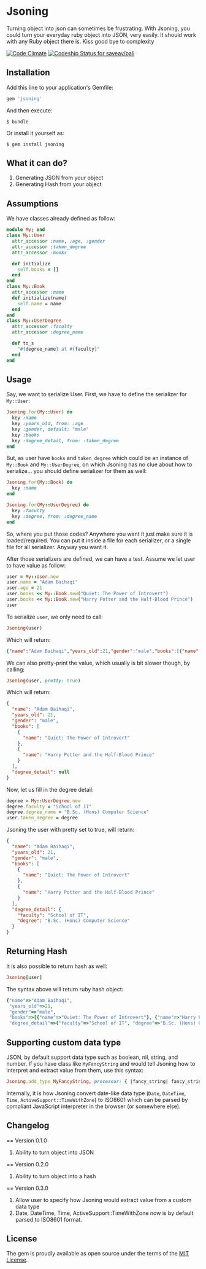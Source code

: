# Jsoning

Turning object into json can sometimes be frustrating. With Jsoning, you could turn your
everyday ruby object into JSON, very easily. It should work with
any Ruby object there is. Kiss good bye to complexity

[![Code Climate](https://codeclimate.com/github/saveav/jsoning/badges/gpa.svg)](https://codeclimate.com/github/saveav/jsoning)
[ ![Codeship Status for saveav/bali](https://codeship.com/projects/b58d3950-493b-0133-a217-168d58eb1296/status?branch=release)](https://codeship.com/projects/105558)

## Installation

Add this line to your application's Gemfile:

```ruby
gem 'jsoning'
```

And then execute:

    $ bundle

Or install it yourself as:

    $ gem install jsoning

## What it can do?

1. Generating JSON from your object
2. Generating Hash from your object

## Assumptions

We have classes already defined as follow:

```ruby
module My; end
class My::User
  attr_accessor :name, :age, :gender
  attr_accessor :taken_degree
  attr_accessor :books

  def initialize
    self.books = []
  end
end
class My::Book
  attr_accessor :name
  def initialize(name)
    self.name = name
  end
end
class My::UserDegree
  attr_accessor :faculty
  attr_accessor :degree_name

  def to_s
    "#{degree_name} at #{faculty}"
  end
end
```

## Usage

Say, we want to serialize User. First, we have to define the serializer for `My::User`:

```ruby
Jsoning.for(My::User) do
  key :name
  key :years_old, from: :age
  key :gender, default: "male"
  key :books
  key :degree_detail, from: :taken_degree
end
```

But, as user have `books` and `taken_degree` which could be an instance of `My::Book` and `My::UserDegree`,
on which Jsoning has no clue about how to serialize... you should define serializer for them as well:

```ruby
Jsoning.for(My::Book) do
  key :name
end

Jsoning.for(My::UserDegree) do
  key :faculty
  key :degree, from: :degree_name
end
```

So, where you put those codes? Anywhere you want it just make sure it is loaded/required. You can put it inside
a file for each serializer, or a single file for all serializer. Anyway you want it.

After those serializers are defined, we can have a test. Assume we let user to have value as follow:

```ruby
user = My::User.new
user.name = "Adam Baihaqi"
user.age = 21
user.books << My::Book.new("Quiet: The Power of Introvert")
user.books << My::Book.new("Harry Potter and the Half-Blood Prince")
user
```

To serialize `user`, we only need to call:

```ruby
Jsoning(user)
```

Which will return:

```json
{"name":"Adam Baihaqi","years_old":21,"gender":"male","books":[{"name":"Quiet: The Power of Introvert"},{"name":"Harry Potter and the Half-Blood Prince"}],"degree_detail":null}
```

We can also pretty-print the value, which usually is bit slower though, by calling:

```ruby
Jsoning(user, pretty: true)
```

Which will return:

```json
{
  "name": "Adam Baihaqi",
  "years_old": 21,
  "gender": "male",
  "books": [
    {
      "name": "Quiet: The Power of Introvert"
    },
    {
      "name": "Harry Potter and the Half-Blood Prince"
    }
  ],
  "degree_detail": null
}
```

Now, let us fill in the degree detail:

```ruby
degree = My::UserDegree.new
degree.faculty = "School of IT"
degree.degree_name = "B.Sc. (Hons) Computer Science"
user.taken_degree = degree
```

Jsoning the user with pretty set to true, will return:

```json
{
  "name": "Adam Baihaqi",
  "years_old": 21,
  "gender": "male",
  "books": [
    {
      "name": "Quiet: The Power of Introvert"
    },
    {
      "name": "Harry Potter and the Half-Blood Prince"
    }
  ],
  "degree_detail": {
    "faculty": "School of IT",
    "degree": "B.Sc. (Hons) Computer Science"
  }
}
```

## Returning Hash

It is also possible to return hash as well:

```ruby
Jsoning[user]
```

The syntax above will return ruby hash object:

```ruby
{"name"=>"Adam Baihaqi", 
 "years_old"=>21, 
 "gender"=>"male", 
 "books"=>[{"name"=>"Quiet: The Power of Introvert"}, {"name"=>"Harry Potter and the Half-Blood Prince"}], 
 "degree_detail"=>{"faculty"=>"School of IT", "degree"=>"B.Sc. (Hons) Computer Science"}}
```

## Supporting custom data type

JSON, by default support data type such as boolean, nil, string, and number. If you have class like
`MyFancyString` and would tell Jsoning how to interpret and extract value from them, use this syntax:

```ruby
Jsoning.add_type MyFancyString, processor: { |fancy_string| fancy_string.get_string } 
```

Internally, it is how Jsoning convert date-like data type (`Date`, `DateTime`, `Time`, `ActiveSupport::TimeWithZone`) to
ISO8601 which can be parsed by compliant JavaScript interpreter in the browser (or somewhere else).

## Changelog

== Version 0.1.0

1. Ability to turn object into JSON

== Version 0.2.0

1. Ability to turn object into a hash

== Version 0.3.0

1. Allow user to specify how Jsoning would extract value from a custom data type
2. Date, DateTime, Time, ActiveSupport::TimeWithZone now is by default parsed to ISO8601 format.

## License

The gem is proudly available as open source under the terms of the [MIT License](http://opensource.org/licenses/MIT).
